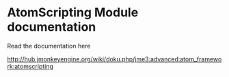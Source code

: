 # AtomScripting Module documentation #

Read the documentation here

http://hub.jmonkeyengine.org/wiki/doku.php/jme3:advanced:atom_framework:atomscripting